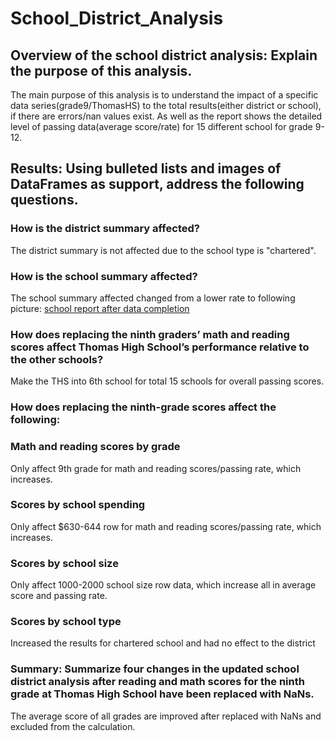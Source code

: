 # School_District_Analysis
## Overview of the school district analysis: Explain the purpose of this analysis.
The main purpose of this analysis is to understand the impact of a specific data series(grade9/ThomasHS) to the total results(either district or school), if there are errors/nan values exist. As well as the report shows the detailed level of passing data(average score/rate) for 15 different school for grade 9-12.
## Results: Using bulleted lists and images of DataFrames as support, address the following questions.
### How is the district summary affected?
The district summary is not affected due to the school type is "chartered".
### How is the school summary affected?
The school summary affected changed from a lower rate to following picture:
[school report after data completion](https://github.com/Fredericxu/School_District_Analysis/blob/main/Resources/Result%20after%20complete.png/)
### How does replacing the ninth graders’ math and reading scores affect Thomas High School’s performance relative to the other schools?
Make the THS into 6th school for total 15 schools for overall passing scores.
### How does replacing the ninth-grade scores affect the following:
### Math and reading scores by grade
Only affect 9th grade for math and reading scores/passing rate, which increases.
### Scores by school spending
Only affect $630-644 row for math and reading scores/passing rate, which increases.
### Scores by school size
Only affect 1000-2000 school size row data, which increase all in average score and passing rate.
### Scores by school type
Increased the results for chartered school and had no effect to the district
### Summary: Summarize four changes in the updated school district analysis after reading and math scores for the ninth grade at Thomas High School have been replaced with NaNs.
The average score of all grades are improved after replaced with NaNs and excluded from the calculation.
